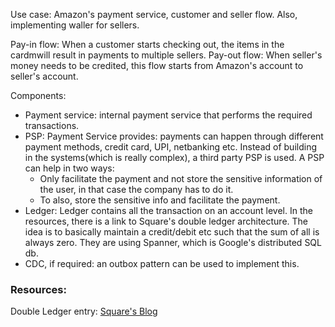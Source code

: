 Use case: Amazon's payment service, customer and seller flow. Also, implementing waller for sellers.

Pay-in flow: When a customer starts checking out, the items in the cardmwill result in payments to multiple sellers. 
Pay-out flow: When seller's money needs to be credited, this flow starts from Amazon's account to seller's account.

Components:
- Payment service: internal payment service that performs the required transactions.
- PSP: Payment Service provides: payments can happen through different payment methods, credit card, UPI, netbanking etc. Instead of building in the systems(which is really complex), a third party PSP is used. A PSP can help in two ways:
  - Only facilitate the payment and not store the sensitive information of the user, in that case the company has to do it.
  - To also, store the sensitive info and facilitate the payment. 
- Ledger: Ledger contains all the transaction on an account level. In the resources, there is a link to Square's double ledger architecture. The idea is to basically maintain a credit/debit etc such that the sum of all is always zero. They are using Spanner, which is  Google's distributed SQL db.
- CDC, if required: an outbox pattern can be used to implement this.

### Resources:
Double Ledger entry: [Square's Blog](https://developer.squareup.com/blog/books-an-immutable-double-entry-accounting-database-service/)
